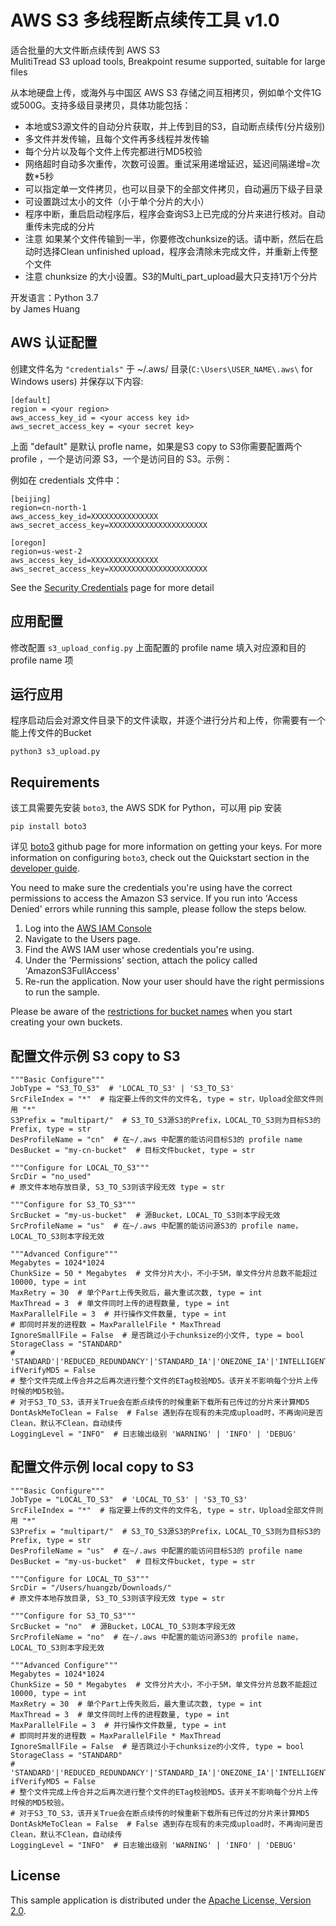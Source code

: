 # AWS S3 多线程断点续传工具 v1.0  
适合批量的大文件断点续传到 AWS S3  
MulitiTread S3 upload tools, Breakpoint resume supported, suitable for large files  

从本地硬盘上传，或海外与中国区 AWS S3 存储之间互相拷贝，例如单个文件1G或500G。支持多级目录拷贝，具体功能包括：  
* 本地或S3源文件的自动分片获取，并上传到目的S3，自动断点续传(分片级别)
* 多文件并发传输，且每个文件再多线程并发传输
* 每个分片以及每个文件上传完都进行MD5校验
* 网络超时自动多次重传，次数可设置。重试采用递增延迟，延迟间隔递增=次数*5秒
* 可以指定单一文件拷贝，也可以目录下的全部文件拷贝，自动遍历下级子目录
* 可设置跳过太小的文件（小于单个分片的大小）
* 程序中断，重启启动程序后，程序会查询S3上已完成的分片来进行核对。自动重传未完成的分片
* 注意 如果某个文件传输到一半，你要修改chunksize的话。请中断，然后在启动时选择Clean unfinished upload，程序会清除未完成文件，并重新上传整个文件  
* 注意 chunksize 的大小设置。S3的Multi_part_upload最大只支持1万个分片

开发语言：Python 3.7   
by James Huang  

## AWS 认证配置
 
创建文件名为 `"credentials"` 于 ~/.aws/ 目录(`C:\Users\USER_NAME\.aws\` for Windows users) 并保存以下内容:

    [default]
    region = <your region>
    aws_access_key_id = <your access key id>
    aws_secret_access_key = <your secret key>

上面 "default" 是默认 profle name，如果是S3 copy to S3你需要配置两个 profile ，一个是访问源 S3，一个是访问目的 S3。示例：

例如在 credentials 文件中：

    [beijing]
    region=cn-north-1
    aws_access_key_id=XXXXXXXXXXXXXXX
    aws_secret_access_key=XXXXXXXXXXXXXXXXXXXXXX

    [oregon]
    region=us-west-2
    aws_access_key_id=XXXXXXXXXXXXXXX
    aws_secret_access_key=XXXXXXXXXXXXXXXXXXXXXX

See the [Security Credentials](http://aws.amazon.com/security-credentials) page for more detail

## 应用配置

修改配置 `s3_upload_config.py`
上面配置的 profile name 填入对应源和目的 profile name 项

## 运行应用

程序启动后会对源文件目录下的文件读取，并逐个进行分片和上传，你需要有一个能上传文件的Bucket

    python3 s3_upload.py

## Requirements

该工具需要先安装 `boto3`, the AWS SDK for Python，可以用 pip 安装

    pip install boto3

详见 [boto3](https://github.com/boto/boto3) github page
for more information on getting your keys. For more information on configuring `boto3`,
check out the Quickstart section in the [developer guide](https://boto3.readthedocs.org/en/latest/guide/quickstart.html).

You need to make sure the credentials you're using have the correct permissions to access the Amazon S3
service. If you run into 'Access Denied' errors while running this sample, please follow the steps below.

1. Log into the [AWS IAM Console](https://console.aws.amazon.com/iam/home)
2. Navigate to the Users page.
3. Find the AWS IAM user whose credentials you're using.
4. Under the 'Permissions' section, attach the policy called 'AmazonS3FullAccess'
5. Re-run the application. Now your user should have the right permissions to run the sample.

Please be aware of the [restrictions for bucket names](http://docs.aws.amazon.com/AmazonS3/latest/dev/BucketRestrictions.html) when you start creating your own buckets.

## 配置文件示例 S3 copy to S3
```
"""Basic Configure"""
JobType = "S3_TO_S3"  # 'LOCAL_TO_S3' | 'S3_TO_S3'
SrcFileIndex = "*"  # 指定要上传的文件的文件名, type = str，Upload全部文件则用 "*"
S3Prefix = "multipart/"  # S3_TO_S3源S3的Prefix，LOCAL_TO_S3则为目标S3的Prefix, type = str
DesProfileName = "cn"  # 在~/.aws 中配置的能访问目标S3的 profile name
DesBucket = "my-cn-bucket"  # 目标文件bucket, type = str

"""Configure for LOCAL_TO_S3"""
SrcDir = "no_used"
# 原文件本地存放目录, S3_TO_S3则该字段无效 type = str

"""Configure for S3_TO_S3"""
SrcBucket = "my-us-bucket"  # 源Bucket，LOCAL_TO_S3则本字段无效
SrcProfileName = "us"  # 在~/.aws 中配置的能访问源S3的 profile name，LOCAL_TO_S3则本字段无效

"""Advanced Configure"""
Megabytes = 1024*1024
ChunkSize = 50 * Megabytes  # 文件分片大小，不小于5M，单文件分片总数不能超过10000, type = int
MaxRetry = 30  # 单个Part上传失败后，最大重试次数, type = int
MaxThread = 3  # 单文件同时上传的进程数量, type = int
MaxParallelFile = 3  # 并行操作文件数量, type = int
# 即同时并发的进程数 = MaxParallelFile * MaxThread
IgnoreSmallFile = False  # 是否跳过小于chunksize的小文件, type = bool
StorageClass = "STANDARD"
# 'STANDARD'|'REDUCED_REDUNDANCY'|'STANDARD_IA'|'ONEZONE_IA'|'INTELLIGENT_TIERING'|'GLACIER'|'DEEP_ARCHIVE'
ifVerifyMD5 = False
# 整个文件完成上传合并之后再次进行整个文件的ETag校验MD5。该开关不影响每个分片上传时候的MD5校验。
# 对于S3_TO_S3，该开关True会在断点续传的时候重新下载所有已传过的分片来计算MD5
DontAskMeToClean = False  # False 遇到存在现有的未完成upload时，不再询问是否Clean，默认不Clean，自动续传
LoggingLevel = "INFO"  # 日志输出级别 'WARNING' | 'INFO' | 'DEBUG'
```
## 配置文件示例 local copy to S3
```
"""Basic Configure"""
JobType = "LOCAL_TO_S3"  # 'LOCAL_TO_S3' | 'S3_TO_S3'
SrcFileIndex = "*"  # 指定要上传的文件的文件名, type = str，Upload全部文件则用 "*"
S3Prefix = "multipart/"  # S3_TO_S3源S3的Prefix，LOCAL_TO_S3则为目标S3的Prefix, type = str
DesProfileName = "us"  # 在~/.aws 中配置的能访问目标S3的 profile name
DesBucket = "my-us-bucket"  # 目标文件bucket, type = str

"""Configure for LOCAL_TO_S3"""
SrcDir = "/Users/huangzb/Downloads/"
# 原文件本地存放目录, S3_TO_S3则该字段无效 type = str

"""Configure for S3_TO_S3"""
SrcBucket = "no"  # 源Bucket，LOCAL_TO_S3则本字段无效
SrcProfileName = "no"  # 在~/.aws 中配置的能访问源S3的 profile name，LOCAL_TO_S3则本字段无效

"""Advanced Configure"""
Megabytes = 1024*1024
ChunkSize = 50 * Megabytes  # 文件分片大小，不小于5M，单文件分片总数不能超过10000, type = int
MaxRetry = 30  # 单个Part上传失败后，最大重试次数, type = int
MaxThread = 3  # 单文件同时上传的进程数量, type = int
MaxParallelFile = 3  # 并行操作文件数量, type = int
# 即同时并发的进程数 = MaxParallelFile * MaxThread
IgnoreSmallFile = False  # 是否跳过小于chunksize的小文件, type = bool
StorageClass = "STANDARD"
# 'STANDARD'|'REDUCED_REDUNDANCY'|'STANDARD_IA'|'ONEZONE_IA'|'INTELLIGENT_TIERING'|'GLACIER'|'DEEP_ARCHIVE'
ifVerifyMD5 = False
# 整个文件完成上传合并之后再次进行整个文件的ETag校验MD5。该开关不影响每个分片上传时候的MD5校验。
# 对于S3_TO_S3，该开关True会在断点续传的时候重新下载所有已传过的分片来计算MD5
DontAskMeToClean = False  # False 遇到存在现有的未完成upload时，不再询问是否Clean，默认不Clean，自动续传
LoggingLevel = "INFO"  # 日志输出级别 'WARNING' | 'INFO' | 'DEBUG'
```

## License

This sample application is distributed under the
[Apache License, Version 2.0](http://www.apache.org/licenses/LICENSE-2.0).
